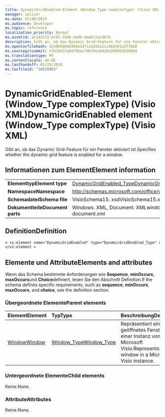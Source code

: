 ```yaml
---
title: DynamicGridEnabled-Element (Window_Type complexType) (Visio XML)
manager: soliver
ms.date: 03/09/2015
ms.audience: Developer
ms.topic: reference
localization_priority: Normal
ms.assetid: ac14d132-bc91-194b-4a0b-8a4b72acdbfd
description: Gibt an, ob das Dynamic Grid-Feature für ein Fenster aktiviert ist.
ms.openlocfilehash: d239b5604d384e14711d26b12cc8bd381a3778a8
ms.sourcegitcommit: e7b38e37a9d79becfd679e10420a19890165606d
ms.translationtype: MT
ms.contentlocale: de-DE
ms.lasthandoff: 05/29/2019
ms.locfileid: "34539963"
---
```

# <a name="dynamicgridenabled-element-windowtype-complextype-visio-xml"></a><span data-ttu-id="b08f8-103">DynamicGridEnabled-Element (Window_Type complexType) (Visio XML)</span><span class="sxs-lookup"><span data-stu-id="b08f8-103">DynamicGridEnabled element (Window_Type complexType) (Visio XML)</span></span>

<span data-ttu-id="b08f8-104">Gibt an, ob das Dynamic Grid-Feature für ein Fenster aktiviert ist.</span><span class="sxs-lookup"><span data-stu-id="b08f8-104">Specifies whether the dynamic grid feature is enabled for a window.</span></span>
  
## <a name="element-information"></a><span data-ttu-id="b08f8-105">Informationen zum Element</span><span class="sxs-lookup"><span data-stu-id="b08f8-105">Element information</span></span>

|||
|:-----|:-----|
|<span data-ttu-id="b08f8-106">**Elementtyp**</span><span class="sxs-lookup"><span data-stu-id="b08f8-106">**Element type**</span></span> <br/> |[<span data-ttu-id="b08f8-107">DynamicGridEnabled_Type</span><span class="sxs-lookup"><span data-stu-id="b08f8-107">DynamicGridEnabled_Type</span></span>](dynamicgridenabled_type-complextypevisio-xml.md) <br/> |
|<span data-ttu-id="b08f8-108">**Namespace**</span><span class="sxs-lookup"><span data-stu-id="b08f8-108">**Namespace**</span></span> <br/> |http://schemas.microsoft.com/office/visio/2012/main  <br/> |
|<span data-ttu-id="b08f8-109">**Schemadatei**</span><span class="sxs-lookup"><span data-stu-id="b08f8-109">**Schema file**</span></span> <br/> |<span data-ttu-id="b08f8-110">VisioSchema15. xsd</span><span class="sxs-lookup"><span data-stu-id="b08f8-110">VisioSchema15.xsd</span></span>  <br/> |
|<span data-ttu-id="b08f8-111">**Dokumentteile**</span><span class="sxs-lookup"><span data-stu-id="b08f8-111">**Document parts**</span></span> <br/> |<span data-ttu-id="b08f8-112">Windows. XML, Document. XML</span><span class="sxs-lookup"><span data-stu-id="b08f8-112">windows.xml, document.xml</span></span>  <br/> |
   
## <a name="definition"></a><span data-ttu-id="b08f8-113">Definition</span><span class="sxs-lookup"><span data-stu-id="b08f8-113">Definition</span></span>

```XML
< xs:element name="DynamicGridEnabled" type="DynamicGridEnabled_Type" minOccurs="0" maxOccurs="1" >
</xs:element >
```

## <a name="elements-and-attributes"></a><span data-ttu-id="b08f8-114">Elemente und Attribute</span><span class="sxs-lookup"><span data-stu-id="b08f8-114">Elements and attributes</span></span>

<span data-ttu-id="b08f8-115">Wenn das Schema bestimmte Anforderungen wie **Sequence**, **minOccurs**, **maxOccurs**und **Choice**definiert, lesen Sie den Abschnitt Definition.</span><span class="sxs-lookup"><span data-stu-id="b08f8-115">If the schema defines specific requirements, such as **sequence**, **minOccurs**, **maxOccurs**, and **choice**, see the definition section.</span></span> 
  
### <a name="parent-elements"></a><span data-ttu-id="b08f8-116">Übergeordnete Elemente</span><span class="sxs-lookup"><span data-stu-id="b08f8-116">Parent elements</span></span>

|<span data-ttu-id="b08f8-117">**Element**</span><span class="sxs-lookup"><span data-stu-id="b08f8-117">**Element**</span></span>|<span data-ttu-id="b08f8-118">**Typ**</span><span class="sxs-lookup"><span data-stu-id="b08f8-118">**Type**</span></span>|<span data-ttu-id="b08f8-119">**Beschreibung**</span><span class="sxs-lookup"><span data-stu-id="b08f8-119">**Description**</span></span>|
|:-----|:-----|:-----|
|[<span data-ttu-id="b08f8-120">Window</span><span class="sxs-lookup"><span data-stu-id="b08f8-120">Window</span></span>](window-element-windows_type-complextypevisio-xml.md) <br/> |[<span data-ttu-id="b08f8-121">Window_Type</span><span class="sxs-lookup"><span data-stu-id="b08f8-121">Window_Type</span></span>](window_type-complextypevisio-xml.md) <br/> |<span data-ttu-id="b08f8-122">Repräsentiert ein geöffnetes Fenster in einer Instanz von Microsoft Visio.</span><span class="sxs-lookup"><span data-stu-id="b08f8-122">Represents an open window in a Microsoft Visio instance.</span></span>  <br/> |
   
### <a name="child-elements"></a><span data-ttu-id="b08f8-123">Untergeordnete Elemente</span><span class="sxs-lookup"><span data-stu-id="b08f8-123">Child elements</span></span>

<span data-ttu-id="b08f8-124">Keine.</span><span class="sxs-lookup"><span data-stu-id="b08f8-124">None.</span></span>
  
### <a name="attributes"></a><span data-ttu-id="b08f8-125">Attribute</span><span class="sxs-lookup"><span data-stu-id="b08f8-125">Attributes</span></span>

<span data-ttu-id="b08f8-126">Keine.</span><span class="sxs-lookup"><span data-stu-id="b08f8-126">None.</span></span>
  

